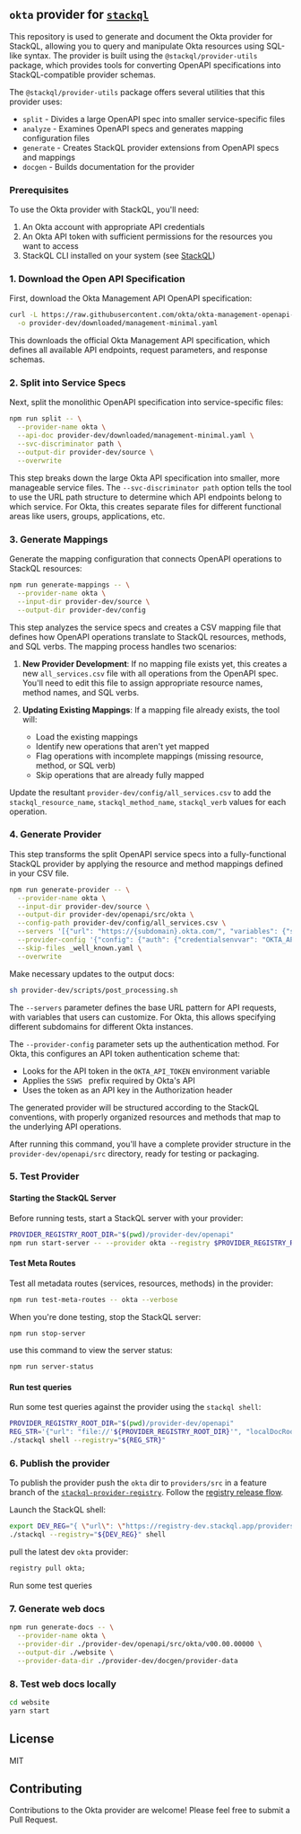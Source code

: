 ## `okta` provider for [`stackql`](https://github.com/stackql/stackql)

This repository is used to generate and document the Okta provider for StackQL, allowing you to query and manipulate Okta resources using SQL-like syntax. The provider is built using the `@stackql/provider-utils` package, which provides tools for converting OpenAPI specifications into StackQL-compatible provider schemas.

The `@stackql/provider-utils` package offers several utilities that this provider uses:
- `split` - Divides a large OpenAPI spec into smaller service-specific files
- `analyze` - Examines OpenAPI specs and generates mapping configuration files
- `generate` - Creates StackQL provider extensions from OpenAPI specs and mappings
- `docgen` - Builds documentation for the provider

### Prerequisites

To use the Okta provider with StackQL, you'll need:

1. An Okta account with appropriate API credentials
2. An Okta API token with sufficient permissions for the resources you want to access
3. StackQL CLI installed on your system (see [StackQL](https://github.com/stackql/stackql))

### 1. Download the Open API Specification

First, download the Okta Management API OpenAPI specification:

```bash
curl -L https://raw.githubusercontent.com/okta/okta-management-openapi-spec/master/dist/current/management-minimal.yaml \
  -o provider-dev/downloaded/management-minimal.yaml
```

This downloads the official Okta Management API specification, which defines all available API endpoints, request parameters, and response schemas.

### 2. Split into Service Specs

Next, split the monolithic OpenAPI specification into service-specific files:

```bash
npm run split -- \
  --provider-name okta \
  --api-doc provider-dev/downloaded/management-minimal.yaml \
  --svc-discriminator path \
  --output-dir provider-dev/source \
  --overwrite
```

This step breaks down the large Okta API specification into smaller, more manageable service files. The `--svc-discriminator path` option tells the tool to use the URL path structure to determine which API endpoints belong to which service. For Okta, this creates separate files for different functional areas like users, groups, applications, etc.

### 3. Generate Mappings

Generate the mapping configuration that connects OpenAPI operations to StackQL resources:

```bash
npm run generate-mappings -- \
  --provider-name okta \
  --input-dir provider-dev/source \
  --output-dir provider-dev/config
```

This step analyzes the service specs and creates a CSV mapping file that defines how OpenAPI operations translate to StackQL resources, methods, and SQL verbs. The mapping process handles two scenarios:

1. **New Provider Development**: If no mapping file exists yet, this creates a new `all_services.csv` file with all operations from the OpenAPI spec. You'll need to edit this file to assign appropriate resource names, method names, and SQL verbs.

2. **Updating Existing Mappings**: If a mapping file already exists, the tool will:
   - Load the existing mappings
   - Identify new operations that aren't yet mapped
   - Flag operations with incomplete mappings (missing resource, method, or SQL verb)
   - Skip operations that are already fully mapped

Update the resultant `provider-dev/config/all_services.csv` to add the `stackql_resource_name`, `stackql_method_name`, `stackql_verb` values for each operation.

### 4. Generate Provider

This step transforms the split OpenAPI service specs into a fully-functional StackQL provider by applying the resource and method mappings defined in your CSV file.

```bash
npm run generate-provider -- \
  --provider-name okta \
  --input-dir provider-dev/source \
  --output-dir provider-dev/openapi/src/okta \
  --config-path provider-dev/config/all_services.csv \
  --servers '[{"url": "https://{subdomain}.okta.com/", "variables": {"subdomain": {"default": "my-org","description": "The domain of your organization. This can be a provided subdomain of an official okta domain (okta.com, oktapreview.com, etc) or one of your configured custom domains."}}}]' \
  --provider-config '{"config": {"auth": {"credentialsenvvar": "OKTA_API_TOKEN","type": "api_key","valuePrefix": "SSWS "}}}' \
  --skip-files _well_known.yaml \
  --overwrite
```
Make necessary updates to the output docs:

```bash
sh provider-dev/scripts/post_processing.sh
```

The `--servers` parameter defines the base URL pattern for API requests, with variables that users can customize. For Okta, this allows specifying different subdomains for different Okta instances.

The `--provider-config` parameter sets up the authentication method. For Okta, this configures an API token authentication scheme that:
- Looks for the API token in the `OKTA_API_TOKEN` environment variable
- Applies the `SSWS ` prefix required by Okta's API
- Uses the token as an API key in the Authorization header

The generated provider will be structured according to the StackQL conventions, with properly organized resources and methods that map to the underlying API operations.

After running this command, you'll have a complete provider structure in the `provider-dev/openapi/src` directory, ready for testing or packaging.

### 5. Test Provider

#### Starting the StackQL Server

Before running tests, start a StackQL server with your provider:

```bash
PROVIDER_REGISTRY_ROOT_DIR="$(pwd)/provider-dev/openapi"
npm run start-server -- --provider okta --registry $PROVIDER_REGISTRY_ROOT_DIR
```

#### Test Meta Routes

Test all metadata routes (services, resources, methods) in the provider:

```bash
npm run test-meta-routes -- okta --verbose
```
When you're done testing, stop the StackQL server:

```bash
npm run stop-server
```

use this command to view the server status:

```bash
npm run server-status
```

#### Run test queries

Run some test queries against the provider using the `stackql shell`:

```bash
PROVIDER_REGISTRY_ROOT_DIR="$(pwd)/provider-dev/openapi"
REG_STR='{"url": "file://'${PROVIDER_REGISTRY_ROOT_DIR}'", "localDocRoot": "'${PROVIDER_REGISTRY_ROOT_DIR}'", "verifyConfig": {"nopVerify": true}}'
./stackql shell --registry="${REG_STR}"
```

### 6. Publish the provider

To publish the provider push the `okta` dir to `providers/src` in a feature branch of the [`stackql-provider-registry`](https://github.com/stackql/stackql-provider-registry).  Follow the [registry release flow](https://github.com/stackql/stackql-provider-registry/blob/dev/docs/build-and-deployment.md).  

Launch the StackQL shell:

```bash
export DEV_REG="{ \"url\": \"https://registry-dev.stackql.app/providers\" }"
./stackql --registry="${DEV_REG}" shell
```

pull the latest dev `okta` provider:

```sql
registry pull okta;
```

Run some test queries

### 7. Generate web docs

```bash
npm run generate-docs -- \
  --provider-name okta \
  --provider-dir ./provider-dev/openapi/src/okta/v00.00.00000 \
  --output-dir ./website \
  --provider-data-dir ./provider-dev/docgen/provider-data
```  

### 8. Test web docs locally

```bash
cd website
yarn start
```

## License

MIT

## Contributing

Contributions to the Okta provider are welcome! Please feel free to submit a Pull Request.